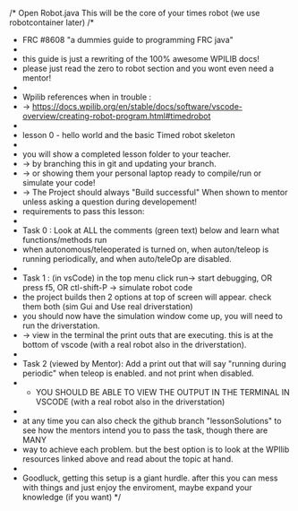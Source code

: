 /* Open Robot.java This will be the core of your times robot (we use robotcontainer later)
 /*
 * FRC #8608 "a dummies guide to programming FRC java"
 * 
 * this guide is just a rewriting of the 100% awesome WPILIB docs! 
 * please just read the zero to robot section and you wont even need a mentor! 
 * 
 * Wpilib references when in trouble :
 * -> https://docs.wpilib.org/en/stable/docs/software/vscode-overview/creating-robot-program.html#timedrobot
 * 
 * lesson 0 - hello world and the basic Timed robot skeleton
 * 
 * you will show a completed lesson folder to your teacher. 
 * -> by branching this in git and updating your branch. 
 * -> or showing them your personal laptop ready to compile/run or simulate your code!
 * -> The Project should always "Build successful" When shown to mentor unless asking a question during developement!
 * requirements to pass this lesson:
 * 
 * Task 0 : Look at ALL the comments (green text) below and learn what functions/methods run 
 *  when  autonomous/teleoperated is turned on, when auton/teleop is running periodically, and when auto/teleOp are disabled. 
 * 
 * Task 1 : (in vsCode) in the top menu click run-> start debugging, OR press f5, OR ctl-shift-P -> simulate robot code
 *  the project builds then 2 options at top of screen will appear. check them both (sim Gui and Use real driverstation)
 *  you should now have the simulation window come up, you will need to run the driverstation.
 *  -> view in the terminal the print outs that are executing. this is at the bottom of vscode (with a real robot also in the driverstation).
 * 
 * Task 2 (viewed by Mentor): Add a print out that will say "running during periodic" when teleop is enabled. and not print when disabled.
 *  - YOU SHOULD BE ABLE TO VIEW THE OUTPUT IN THE TERMINAL IN VSCODE (with a real robot also in the driverstation)
 * 
 * at any time you can also check the github branch "lessonSolutions" to see how the mentors intend you to pass the task, though there are MANY 
 * way to achieve each problem.  but the best option is to look at the WPIlib resources linked above and read about the topic at hand.
 * 
 * Goodluck, getting this setup is a giant hurdle. after this you can mess with things and just enjoy the enviroment, maybe expand your knowledge (if you want)
*/